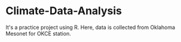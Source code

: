# Climate-Data-Analysis
It's a practice project using R. Here, data is collected from Oklahoma Mesonet for OKCE station.
